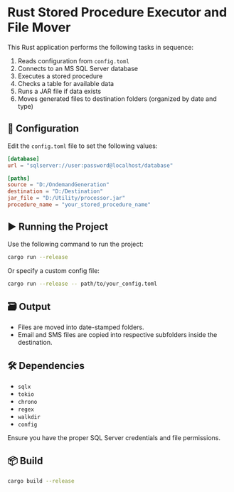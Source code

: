 # Rust Stored Procedure Executor and File Mover

This Rust application performs the following tasks in sequence:

1. Reads configuration from `config.toml`
2. Connects to an MS SQL Server database
3. Executes a stored procedure
4. Checks a table for available data
5. Runs a JAR file if data exists
6. Moves generated files to destination folders (organized by date and type)

## 🔧 Configuration

Edit the `config.toml` file to set the following values:

```toml
[database]
url = "sqlserver://user:password@localhost/database"

[paths]
source = "D:/OndemandGeneration"
destination = "D:/Destination"
jar_file = "D:/Utility/processor.jar"
procedure_name = "your_stored_procedure_name"
```

## ▶️ Running the Project

Use the following command to run the project:

```bash
cargo run --release
```

Or specify a custom config file:

```bash
cargo run --release -- path/to/your_config.toml
```

## 🗃️ Output

- Files are moved into date-stamped folders.
- Email and SMS files are copied into respective subfolders inside the destination.

## 🛠️ Dependencies

- `sqlx`
- `tokio`
- `chrono`
- `regex`
- `walkdir`
- `config`

Ensure you have the proper SQL Server credentials and file permissions.

## 📦 Build

```bash
cargo build --release
```
